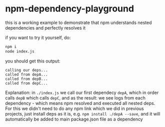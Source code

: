 # npm-dependency-playground

this is a working example to demonstrate that npm understands nested dependencies and perfectly resolves it

if you want to try it yourself, do:
``` bash
npm i
node index.js
```

you should get this output:
```
calling our deps... 
called from depA... 
called from depB... 
called from depC...
```

Explanation:
in `./index.js` we call our first dependecy `depA`, which in order calls `depB` which calls `depC`,
and as the result: we see logs from each dependency - which means npm resolved and executed all nested deps. For this we didn't need to do any npm link which we did in previous projects, just install deps as it is, e.g. `npm install ./depA --save`, and it will automatically be added to main package.json file as a dependency
